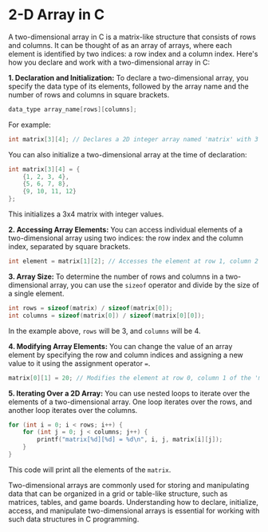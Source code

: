 # 2-D Array in C
A two-dimensional array in C is a matrix-like structure that consists of rows and columns. It can be thought of as an array of arrays, where each element is identified by two indices: a row index and a column index. Here's how you declare and work with a two-dimensional array in C:

**1. Declaration and Initialization:**
To declare a two-dimensional array, you specify the data type of its elements, followed by the array name and the number of rows and columns in square brackets.

```c
data_type array_name[rows][columns];
```

For example:

```c
int matrix[3][4]; // Declares a 2D integer array named 'matrix' with 3 rows and 4 columns
```

You can also initialize a two-dimensional array at the time of declaration:

```c
int matrix[3][4] = {
    {1, 2, 3, 4},
    {5, 6, 7, 8},
    {9, 10, 11, 12}
};
```

This initializes a 3x4 matrix with integer values.

**2. Accessing Array Elements:**
You can access individual elements of a two-dimensional array using two indices: the row index and the column index, separated by square brackets.

```c
int element = matrix[1][2]; // Accesses the element at row 1, column 2 of the 'matrix'
```

**3. Array Size:**
To determine the number of rows and columns in a two-dimensional array, you can use the `sizeof` operator and divide by the size of a single element.

```c
int rows = sizeof(matrix) / sizeof(matrix[0]);
int columns = sizeof(matrix[0]) / sizeof(matrix[0][0]);
```

In the example above, `rows` will be 3, and `columns` will be 4.

**4. Modifying Array Elements:**
You can change the value of an array element by specifying the row and column indices and assigning a new value to it using the assignment operator `=`.

```c
matrix[0][1] = 20; // Modifies the element at row 0, column 1 of the 'matrix'
```

**5. Iterating Over a 2D Array:**
You can use nested loops to iterate over the elements of a two-dimensional array. One loop iterates over the rows, and another loop iterates over the columns.

```c
for (int i = 0; i < rows; i++) {
    for (int j = 0; j < columns; j++) {
        printf("matrix[%d][%d] = %d\n", i, j, matrix[i][j]);
    }
}
```

This code will print all the elements of the `matrix`.

Two-dimensional arrays are commonly used for storing and manipulating data that can be organized in a grid or table-like structure, such as matrices, tables, and game boards. Understanding how to declare, initialize, access, and manipulate two-dimensional arrays is essential for working with such data structures in C programming.
